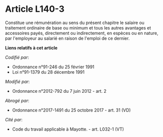 # Article L140-3

Constitue une rémunération au sens du présent chapitre le salaire ou traitement ordinaire de base ou minimum et tous les
autres avantages et accessoires payés, directement ou indirectement, en espèces ou en nature, par l'employeur au salarié en
raison de l'emploi de ce dernier.

**Liens relatifs à cet article**

_Codifié par_:

  - Ordonnance n°91-246 du 25 février 1991
  - Loi n°91-1379 du 28 décembre 1991

_Modifié par_:

  - Ordonnance n°2012-792 du 7 juin 2012 - art. 2

_Abrogé par_:

  - Ordonnance n°2017-1491 du 25 octobre 2017 - art. 31 (VD)

_Cité par_:

  - Code du travail applicable à Mayotte. - art. L032-1 (VT)
